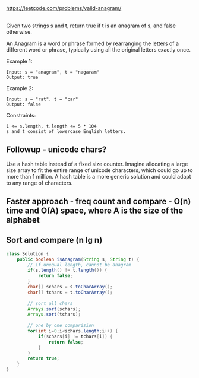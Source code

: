 

##

https://leetcode.com/problems/valid-anagram/

##

Given two strings s and t, return true if t is an anagram of s, and false otherwise.

An Anagram is a word or phrase formed by rearranging the letters of a different word or phrase, typically using all the original letters exactly once.

 

Example 1:
```
Input: s = "anagram", t = "nagaram"
Output: true
```
Example 2:
```
Input: s = "rat", t = "car"
Output: false
```

Constraints:
```
1 <= s.length, t.length <= 5 * 104
s and t consist of lowercase English letters.
```

## Followup - unicode chars?

Use a hash table instead of a fixed size counter. Imagine allocating a large size array to fit the entire range of unicode characters, which could go up to more than 1 million. A hash table is a more generic solution and could adapt to any range of characters.


## Faster approach - freq count and compare - O(n) time and O(A) space, where A is the size of the alphabet

## Sort and compare (n lg n)

```java
class Solution {
    public boolean isAnagram(String s, String t) {
        // if unequal length, cannot be anagram
        if(s.length() != t.length()) {
            return false;
        }
        char[] schars = s.toCharArray();
        char[] tchars = t.toCharArray();
        
        // sort all chars
        Arrays.sort(schars);
        Arrays.sort(tchars);
        
        // one by one comparision
        for(int i=0;i<schars.length;i++) {
            if(schars[i] != tchars[i]) {
                return false;
            }
        }
        return true;
    }
}
```

